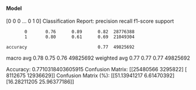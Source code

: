 #### Model
[0 0 0 ... 0 1 0]
Classification Report:
              precision    recall  f1-score   support

           0       0.76      0.89      0.82  28776388
           1       0.80      0.61      0.69  21049304

    accuracy                           0.77  49825692
   macro avg       0.78      0.75      0.76  49825692
weighted avg       0.77      0.77      0.77  49825692

Accuracy: 0.7710318403605915
Confusion Matrix:
[[25480566  3295822]
 [ 8112675 12936629]]
Confusion Matrix (%):
[[51.13941217  6.61470392]
 [16.28211205 25.96377186]]
